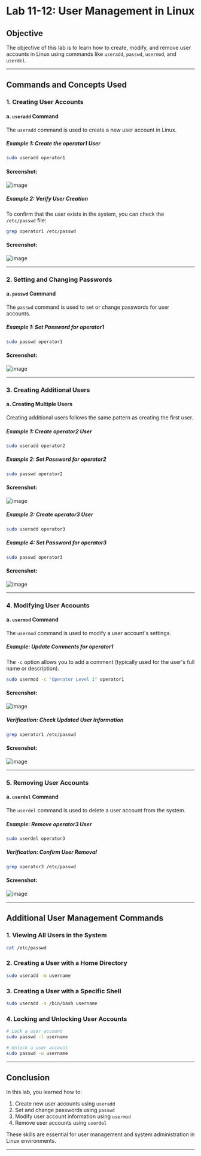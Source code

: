 # Lab 11-12: User Management in Linux

## Objective
The objective of this lab is to learn how to create, modify, and remove user accounts in Linux using commands like `useradd`, `passwd`, `usermod`, and `userdel`.

---

## Commands and Concepts Used

### 1. Creating User Accounts

#### a. **`useradd` Command**
The `useradd` command is used to create a new user account in Linux.

##### Example 1: Create the operator1 User
```bash
sudo useradd operator1
```

#### Screenshot:
![image](https://github.com/user-attachments/assets/c336eb88-6f38-4310-a666-f055320805e6)


##### Example 2: Verify User Creation
To confirm that the user exists in the system, you can check the `/etc/passwd` file:
```bash
grep operator1 /etc/passwd
```

#### Screenshot:
![image](https://github.com/user-attachments/assets/e89164ba-054b-425f-a3f4-dc02cb4224a8)


---

### 2. Setting and Changing Passwords

#### a. **`passwd` Command**
The `passwd` command is used to set or change passwords for user accounts.

##### Example 1: Set Password for operator1
```bash
sudo passwd operator1
```

#### Screenshot:
![image](https://github.com/user-attachments/assets/00e41a8c-d356-4115-8a5c-8a0f491cfab0)


---

### 3. Creating Additional Users

#### a. **Creating Multiple Users**
Creating additional users follows the same pattern as creating the first user.

##### Example 1: Create operator2 User
```bash
sudo useradd operator2
```

##### Example 2: Set Password for operator2
```bash
sudo passwd operator2
```

#### Screenshot:
![image](https://github.com/user-attachments/assets/38f7b5ea-cade-459a-a12c-e2466600a20e)


##### Example 3: Create operator3 User
```bash
sudo useradd operator3
```

##### Example 4: Set Password for operator3
```bash
sudo passwd operator3
```

#### Screenshot:
![image](https://github.com/user-attachments/assets/1330b6fc-6249-4f7b-b5d6-3da2560309ef)


---

### 4. Modifying User Accounts

#### a. **`usermod` Command**
The `usermod` command is used to modify a user account's settings.

##### Example: Update Comments for operator1
The `-c` option allows you to add a comment (typically used for the user's full name or description).
```bash
sudo usermod -c "Operator Level 1" operator1
```

#### Screenshot:
![image](https://github.com/user-attachments/assets/b35ce1e9-0ff8-47ff-9e78-72457c39d136)


##### Verification: Check Updated User Information
```bash
grep operator1 /etc/passwd
```

#### Screenshot:

![image](https://github.com/user-attachments/assets/d1516ace-98dd-4853-af32-5601221a30ab)


---

### 5. Removing User Accounts

#### a. **`userdel` Command**
The `userdel` command is used to delete a user account from the system.

##### Example: Remove operator3 User
```bash
sudo userdel operator3
```

##### Verification: Confirm User Removal
```bash
grep operator3 /etc/passwd
```

#### Screenshot:
![image](https://github.com/user-attachments/assets/b69734e4-f551-42ec-99b9-bddfbedae412)


---

## Additional User Management Commands

### 1. Viewing All Users in the System
```bash
cat /etc/passwd
```

### 2. Creating a User with a Home Directory
```bash
sudo useradd -m username
```

### 3. Creating a User with a Specific Shell
```bash
sudo useradd -s /bin/bash username
```

### 4. Locking and Unlocking User Accounts
```bash
# Lock a user account
sudo passwd -l username

# Unlock a user account
sudo passwd -u username
```

---

## Conclusion
In this lab, you learned how to:
1. Create new user accounts using `useradd`
2. Set and change passwords using `passwd`
3. Modify user account information using `usermod`
4. Remove user accounts using `userdel`

These skills are essential for user management and system administration in Linux environments.

---
